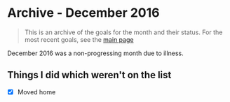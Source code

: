 # Archive - December 2016

> This is an archive of the goals for the month and their status. For the most recent goals, see the [main page](https://github.com/ajaykarwal/personal-goals)



December 2016 was a non-progressing month due to illness.




## Things I did which weren't on the list

- [x] Moved home
